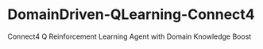 # DomainDriven-QLearning-Connect4
Connect4 Q Reinforcement Learning Agent with Domain Knowledge Boost
